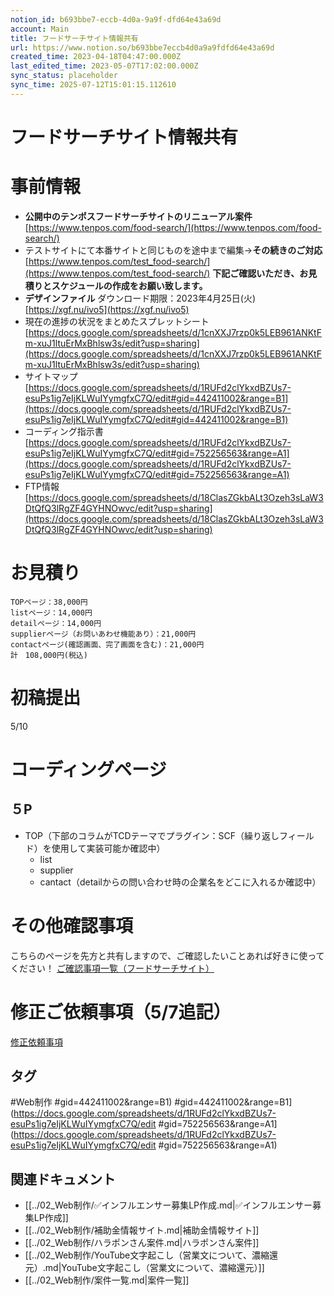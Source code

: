 ```yaml
---
notion_id: b693bbe7-eccb-4d0a-9a9f-dfd64e43a69d
account: Main
title: フードサーチサイト情報共有
url: https://www.notion.so/b693bbe7eccb4d0a9a9fdfd64e43a69d
created_time: 2023-04-18T04:47:00.000Z
last_edited_time: 2023-05-07T17:02:00.000Z
sync_status: placeholder
sync_time: 2025-07-12T15:01:15.112610
---
```

# フードサーチサイト情報共有

# 事前情報
- **公開中のテンポスフードサーチサイトのリニューアル案件**
  [https://www.tenpos.com/food-search/](https://www.tenpos.com/food-search/)
- テストサイトにて本番サイトと同じものを途中まで編集→**その続きのご対応**
  [https://www.tenpos.com/test_food-search/](https://www.tenpos.com/test_food-search/)
**下記ご確認いただき、お見積りとスケジュールの作成をお願い致します。**
- **デザインファイル**
  ダウンロード期限：2023年4月25日(火)
  [https://xgf.nu/ivo5](https://xgf.nu/ivo5)
- 現在の進捗の状況をまとめたスプレットシート
  [https://docs.google.com/spreadsheets/d/1cnXXJ7rzp0k5LEB961ANKtFm-xuJ1ltuErMxBhlsw3s/edit?usp=sharing](https://docs.google.com/spreadsheets/d/1cnXXJ7rzp0k5LEB961ANKtFm-xuJ1ltuErMxBhlsw3s/edit?usp=sharing)
- サイトマップ
  [https://docs.google.com/spreadsheets/d/1RUFd2clYkxdBZUs7-esuPs1ig7eIjKLWuIYymgfxC7Q/edit#gid=442411002&range=B1](https://docs.google.com/spreadsheets/d/1RUFd2clYkxdBZUs7-esuPs1ig7eIjKLWuIYymgfxC7Q/edit#gid=442411002&range=B1)
- コーディング指示書
  [https://docs.google.com/spreadsheets/d/1RUFd2clYkxdBZUs7-esuPs1ig7eIjKLWuIYymgfxC7Q/edit#gid=752256563&range=A1](https://docs.google.com/spreadsheets/d/1RUFd2clYkxdBZUs7-esuPs1ig7eIjKLWuIYymgfxC7Q/edit#gid=752256563&range=A1)
- FTP情報
  [https://docs.google.com/spreadsheets/d/18ClasZGkbALt3Ozeh3sLaW3DtQfQ3lRgZF4GYHNOwvc/edit?usp=sharing](https://docs.google.com/spreadsheets/d/18ClasZGkbALt3Ozeh3sLaW3DtQfQ3lRgZF4GYHNOwvc/edit?usp=sharing)
# お見積り
```plain text
TOPページ：38,000円
listページ：14,000円
detailページ：14,000円
supplierページ（お問いあわせ機能あり）：21,000円
contactページ(確認画面、完了画面を含む)：21,000円
計　108,000円(税込)
```
# 初稿提出
5/10
# コーディングページ
## ５P
- TOP（下部のコラムがTCDテーマでプラグイン：SCF（繰り返しフィールド）を使用して実装可能か確認中）
  - list
  - supplier
  - cantact（detailからの問い合わせ時の企業名をどこに入れるか確認中）
# その他確認事項
こちらのページを先方と共有しますので、ご確認したいことあれば好きに使ってください！
[ご確認事項一覧（フードサーチサイト）](https://www.notion.so/6ef5a2bc57ed4d1e945e6ef3f7f5441d) 
# 修正ご依頼事項（5/7追記）
[修正依頼事項](https://www.notion.so/1c9b0df7db794fdd90e6bb173930f2d2) 

## タグ

#Web制作 #gid=442411002&range=B1) #gid=442411002&range=B1](https://docs.google.com/spreadsheets/d/1RUFd2clYkxdBZUs7-esuPs1ig7eIjKLWuIYymgfxC7Q/edit #gid=752256563&range=A1](https://docs.google.com/spreadsheets/d/1RUFd2clYkxdBZUs7-esuPs1ig7eIjKLWuIYymgfxC7Q/edit #gid=752256563&range=A1) 

## 関連ドキュメント

- [[../02_Web制作/✅インフルエンサー募集LP作成.md|✅インフルエンサー募集LP作成]]
- [[../02_Web制作/補助金情報サイト.md|補助金情報サイト]]
- [[../02_Web制作/ハラポンさん案件.md|ハラポンさん案件]]
- [[../02_Web制作/YouTube文字起こし（営業文について、濃縮還元）.md|YouTube文字起こし（営業文について、濃縮還元）]]
- [[../02_Web制作/案件一覧.md|案件一覧]]
